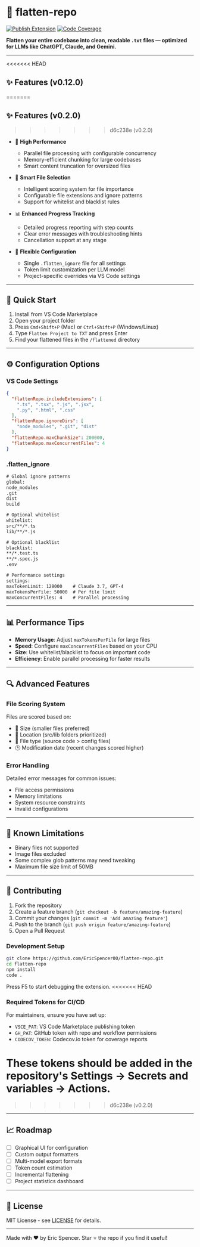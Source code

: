# 📄 flatten-repo

[![Publish Extension](https://github.com/EricSpencer00/flatten-repo/actions/workflows/publish.yml/badge.svg)](https://github.com/EricSpencer00/flatten-repo/actions/workflows/publish.yml)
[![Code Coverage](https://codecov.io/gh/EricSpencer00/flatten-repo/branch/main/graph/badge.svg)](https://codecov.io/gh/EricSpencer00/flatten-repo)

**Flatten your entire codebase into clean, readable `.txt` files — optimized for LLMs like ChatGPT, Claude, and Gemini.**

---

<<<<<<< HEAD
## ✨ Features (v0.12.0)
=======
## ✨ Features (v0.2.0)
>>>>>>> d6c238e (v0.2.0)

- 🚀 **High Performance**
  - Parallel file processing with configurable concurrency
  - Memory-efficient chunking for large codebases
  - Smart content truncation for oversized files
  
- 🎯 **Smart File Selection**
  - Intelligent scoring system for file importance
  - Configurable file extensions and ignore patterns
  - Support for whitelist and blacklist rules
  
- 📊 **Enhanced Progress Tracking**
  - Detailed progress reporting with step counts
  - Clear error messages with troubleshooting hints
  - Cancellation support at any stage
  
- 🔧 **Flexible Configuration**
  - Single `.flatten_ignore` file for all settings
  - Token limit customization per LLM model
  - Project-specific overrides via VS Code settings

---

## 🚀 Quick Start

1. Install from VS Code Marketplace
2. Open your project folder
3. Press `Cmd+Shift+P` (Mac) or `Ctrl+Shift+P` (Windows/Linux)
4. Type `Flatten Project to TXT` and press Enter
5. Find your flattened files in the `/flattened` directory

---

## ⚙️ Configuration Options

### VS Code Settings

```json
{
  "flattenRepo.includeExtensions": [
    ".ts", ".tsx", ".js", ".jsx", 
    ".py", ".html", ".css"
  ],
  "flattenRepo.ignoreDirs": [
    "node_modules", ".git", "dist"
  ],
  "flattenRepo.maxChunkSize": 200000,
  "flattenRepo.maxConcurrentFiles": 4
}
```

### .flatten_ignore

```txt
# Global ignore patterns
global:
node_modules
.git
dist
build

# Optional whitelist
whitelist:
src/**/*.ts
lib/**/*.js

# Optional blacklist
blacklist:
**/*.test.ts
**/*.spec.js
.env

# Performance settings
settings:
maxTokenLimit: 128000    # Claude 3.7, GPT-4
maxTokensPerFile: 50000  # Per file limit
maxConcurrentFiles: 4    # Parallel processing
```

---

## 📊 Performance Tips

- **Memory Usage**: Adjust `maxTokensPerFile` for large files
- **Speed**: Configure `maxConcurrentFiles` based on your CPU
- **Size**: Use whitelist/blacklist to focus on important code
- **Efficiency**: Enable parallel processing for faster results

---

## 🔍 Advanced Features

### File Scoring System

Files are scored based on:
- 📏 Size (smaller files preferred)
- 📂 Location (src/lib folders prioritized)
- 📝 File type (source code > config files)
- 🕒 Modification date (recent changes scored higher)

### Error Handling

Detailed error messages for common issues:
- File access permissions
- Memory limitations
- System resource constraints
- Invalid configurations

---

## 🐞 Known Limitations

- Binary files not supported
- Image files excluded
- Some complex glob patterns may need tweaking
- Maximum file size limit of 50MB

---

## 🤝 Contributing

1. Fork the repository
2. Create a feature branch (`git checkout -b feature/amazing-feature`)
3. Commit your changes (`git commit -m 'Add amazing feature'`)
4. Push to the branch (`git push origin feature/amazing-feature`)
5. Open a Pull Request

### Development Setup

```bash
git clone https://github.com/EricSpencer00/flatten-repo.git
cd flatten-repo
npm install
code .
```

Press F5 to start debugging the extension.
<<<<<<< HEAD

### Required Tokens for CI/CD

For maintainers, ensure you have set up:
- `VSCE_PAT`: VS Code Marketplace publishing token
- `GH_PAT`: GitHub token with repo and workflow permissions
- `CODECOV_TOKEN`: Codecov.io token for coverage reports

These tokens should be added in the repository's Settings → Secrets and variables → Actions.
=======
>>>>>>> d6c238e (v0.2.0)

---

## 📈 Roadmap

- [ ] Graphical UI for configuration
- [ ] Custom output formatters
- [ ] Multi-model export formats
- [ ] Token count estimation
- [ ] Incremental flattening
- [ ] Project statistics dashboard

---

## 📄 License

MIT License - see [LICENSE](LICENSE) for details.

---

Made with ❤️ by Eric Spencer. Star ⭐ the repo if you find it useful!